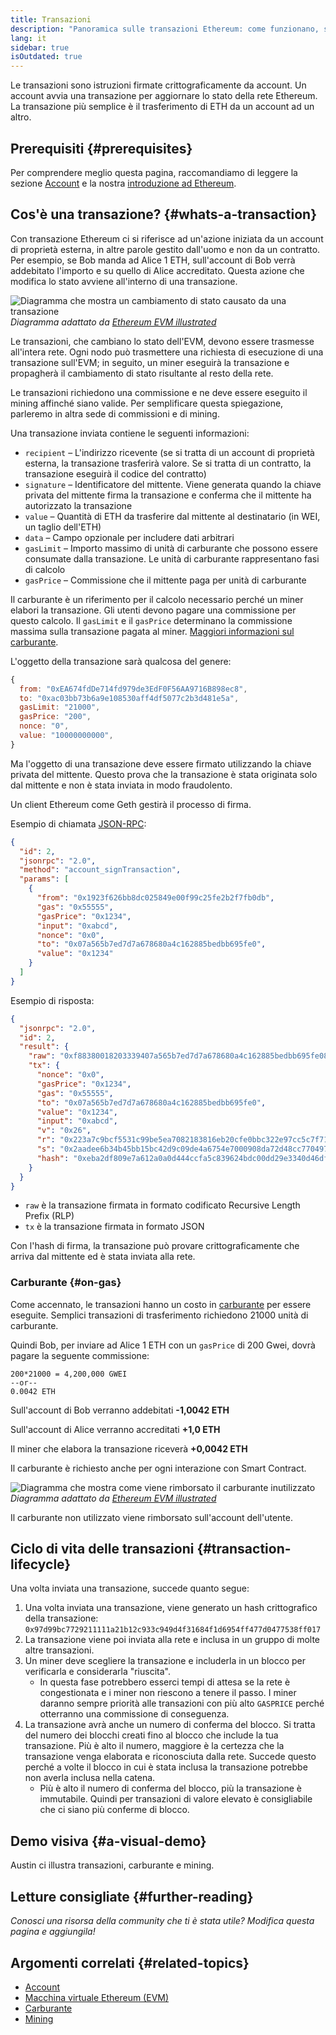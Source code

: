 ```yaml
---
title: Transazioni
description: "Panoramica sulle transazioni Ethereum: come funzionano, struttura dati e come inviarle tramite un'applicazione."
lang: it
sidebar: true
isOutdated: true
---
```


Le transazioni sono istruzioni firmate crittograficamente da account. Un account avvia una transazione per aggiornare lo stato della rete Ethereum. La transazione più semplice è il trasferimento di ETH da un account ad un altro.

<!-- TODO explain these 2 types of transactions -->
<!-- There are two types of transactions: those which result in message calls and those which result in contract creation. -->
<!-- Contract creation results in the creation of a new contract account containing compiled smart contract bytecode. Whenever another account makes a message call to that contract, it executes its bytecode. -->

## Prerequisiti {#prerequisites}

Per comprendere meglio questa pagina, raccomandiamo di leggere la sezione [Account](/developers/docs/accounts/) e la nostra [introduzione ad Ethereum](/developers/docs/intro-to-ethereum/).

## Cos'è una transazione? {#whats-a-transaction}

Con transazione Ethereum ci si riferisce ad un'azione iniziata da un account di proprietà esterna, in altre parole gestito dall'uomo e non da un contratto. Per esempio, se Bob manda ad Alice 1 ETH, sull'account di Bob verrà addebitato l'importo e su quello di Alice accreditato. Questa azione che modifica lo stato avviene all'interno di una transazione.

![Diagramma che mostra un cambiamento di stato causato da una transazione](../../../../../developers/docs/transactions/tx.png) _Diagramma adattato da [Ethereum EVM illustrated](https://takenobu-hs.github.io/downloads/ethereum_evm_illustrated.pdf)_

Le transazioni, che cambiano lo stato dell'EVM, devono essere trasmesse all'intera rete. Ogni nodo può trasmettere una richiesta di esecuzione di una transazione sull'EVM; in seguito, un miner eseguirà la transazione e propagherà il cambiamento di stato risultante al resto della rete.

Le transazioni richiedono una commissione e ne deve essere eseguito il mining affinché siano valide. Per semplificare questa spiegazione, parleremo in altra sede di commissioni e di mining.

Una transazione inviata contiene le seguenti informazioni:

- `recipient` – L'indirizzo ricevente (se si tratta di un account di proprietà esterna, la transazione trasferirà valore. Se si tratta di un contratto, la transazione eseguirà il codice del contratto)
- `signature` – Identificatore del mittente. Viene generata quando la chiave privata del mittente firma la transazione e conferma che il mittente ha autorizzato la transazione
- `value` – Quantità di ETH da trasferire dal mittente al destinatario (in WEI, un taglio dell'ETH)
- `data` – Campo opzionale per includere dati arbitrari
- `gasLimit` – Importo massimo di unità di carburante che possono essere consumate dalla transazione. Le unità di carburante rappresentano fasi di calcolo
- `gasPrice` – Commissione che il mittente paga per unità di carburante

Il carburante è un riferimento per il calcolo necessario perché un miner elabori la transazione. Gli utenti devono pagare una commissione per questo calcolo. Il `gasLimit` e il `gasPrice` determinano la commissione massima sulla transazione pagata al miner. [Maggiori informazioni sul carburante](/developers/docs/gas/).

L'oggetto della transazione sarà qualcosa del genere:

```js
{
  from: "0xEA674fdDe714fd979de3EdF0F56AA9716B898ec8",
  to: "0xac03bb73b6a9e108530aff4df5077c2b3d481e5a",
  gasLimit: "21000",
  gasPrice: "200",
  nonce: "0",
  value: "10000000000",
}
```

Ma l'oggetto di una transazione deve essere firmato utilizzando la chiave privata del mittente. Questo prova che la transazione è stata originata solo dal mittente e non è stata inviata in modo fraudolento.

Un client Ethereum come Geth gestirà il processo di firma.

Esempio di chiamata [JSON-RPC](https://eth.wiki/json-rpc/API):

```json
{
  "id": 2,
  "jsonrpc": "2.0",
  "method": "account_signTransaction",
  "params": [
    {
      "from": "0x1923f626bb8dc025849e00f99c25fe2b2f7fb0db",
      "gas": "0x55555",
      "gasPrice": "0x1234",
      "input": "0xabcd",
      "nonce": "0x0",
      "to": "0x07a565b7ed7d7a678680a4c162885bedbb695fe0",
      "value": "0x1234"
    }
  ]
}
```

Esempio di risposta:

```json
{
  "jsonrpc": "2.0",
  "id": 2,
  "result": {
    "raw": "0xf88380018203339407a565b7ed7d7a678680a4c162885bedbb695fe080a44401a6e4000000000000000000000000000000000000000000000000000000000000001226a0223a7c9bcf5531c99be5ea7082183816eb20cfe0bbc322e97cc5c7f71ab8b20ea02aadee6b34b45bb15bc42d9c09de4a6754e7000908da72d48cc7704971491663",
    "tx": {
      "nonce": "0x0",
      "gasPrice": "0x1234",
      "gas": "0x55555",
      "to": "0x07a565b7ed7d7a678680a4c162885bedbb695fe0",
      "value": "0x1234",
      "input": "0xabcd",
      "v": "0x26",
      "r": "0x223a7c9bcf5531c99be5ea7082183816eb20cfe0bbc322e97cc5c7f71ab8b20e",
      "s": "0x2aadee6b34b45bb15bc42d9c09de4a6754e7000908da72d48cc7704971491663",
      "hash": "0xeba2df809e7a612a0a0d444ccfa5c839624bdc00dd29e3340d46df3870f8a30e"
    }
  }
}
```

- `raw` è la transazione firmata in formato codificato Recursive Length Prefix (RLP)
- `tx` è la transazione firmata in formato JSON

Con l'hash di firma, la transazione può provare crittograficamente che arriva dal mittente ed è stata inviata alla rete.

### Carburante {#on-gas}

Come accennato, le transazioni hanno un costo in [carburante](/developers/docs/gas/) per essere eseguite. Semplici transazioni di trasferimento richiedono 21000 unità di carburante.

Quindi Bob, per inviare ad Alice 1 ETH con un `gasPrice` di 200 Gwei, dovrà pagare la seguente commissione:

```
200*21000 = 4,200,000 GWEI
--or--
0.0042 ETH
```

Sull'account di Bob verranno addebitati **-1,0042 ETH**

Sull'account di Alice verranno accreditati **+1,0 ETH**

Il miner che elabora la transazione riceverà **+0,0042 ETH**

Il carburante è richiesto anche per ogni interazione con Smart Contract.

![Diagramma che mostra come viene rimborsato il carburante inutilizzato](../../../../../developers/docs/transactions/gas-tx.png) _Diagramma adattato da [Ethereum EVM illustrated](https://takenobu-hs.github.io/downloads/ethereum_evm_illustrated.pdf)_

Il carburante non utilizzato viene rimborsato sull'account dell'utente.

## Ciclo di vita delle transazioni {#transaction-lifecycle}

Una volta inviata una transazione, succede quanto segue:

1. Una volta inviata una transazione, viene generato un hash crittografico della transazione: `0x97d99bc7729211111a21b12c933c949d4f31684f1d6954ff477d0477538ff017`
2. La transazione viene poi inviata alla rete e inclusa in un gruppo di molte altre transazioni.
3. Un miner deve scegliere la transazione e includerla in un blocco per verificarla e considerarla "riuscita".
   - In questa fase potrebbero esserci tempi di attesa se la rete è congestionata e i miner non riescono a tenere il passo. I miner daranno sempre priorità alle transazioni con più alto `GASPRICE` perché otterranno una commissione di conseguenza.
4. La transazione avrà anche un numero di conferma del blocco. Si tratta del numero dei blocchi creati fino al blocco che include la tua transazione. Più è alto il numero, maggiore è la certezza che la transazione venga elaborata e riconosciuta dalla rete. Succede questo perché a volte il blocco in cui è stata inclusa la transazione potrebbe non averla inclusa nella catena.
   - Più è alto il numero di conferma del blocco, più la transazione è immutabile. Quindi per transazioni di valore elevato è consigliabile che ci siano più conferme di blocco.

<!-- **State change**

FROM THE WHITEPAPER:

1. Check if the transaction is well-formed (ie. has the right number of values), the signature is valid, and the nonce matches the nonce in the sender's account. If not, return an error.
2. Calculate the transaction fee as `STARTGAS * GASPRICE`, and determine the sending address from the signature. Subtract the fee from the sender's account balance and increment the sender's nonce. If there is not enough balance to spend, return an error.
3. Initialize `GAS = STARTGAS`, and take off a certain quantity of gas per byte to pay for the bytes in the transaction.
4. Transfer the transaction value from the sender's account to the receiving account. If the receiving account does not yet exist, create it. If the receiving account is a contract, run the contract's code either to completion or until the execution runs out of gas.
5. If the value transfer failed because the sender did not have enough money, or the code execution ran out of gas, revert all state changes except the payment of the fees, and add the fees to the miner's account.
6. Otherwise, refund the fees for all remaining gas to the sender, and send the fees paid for gas consumed to the miner.
 -->
<!-- ## Failed transactions

A transaction can fail for a number of reasons:

- Not enough gas
  - The gas limit is too low
- Reverted -->

<!-- ## Messages

Messages are like transactions between contract accounts but they're not added to the blockchain. They allow smart contracts to call other contracts and trigger their execution.

FROM WHITEPAPER:

A message is produced when a contract currently executing code executes the `CALL` opcode, which produces and executes a message. Like a transaction, a message leads to the recipient account running its code. Thus, contracts can have relationships with other contracts in exactly the same way that external actors can.

@Sam Richards help me understand messages please :D

```
// FROM SOLIDITY DOCS
Contracts can call other contracts or send ether to non-contract accounts by the means of message calls. Message calls are similar to transactions, in that they have a source, a target, data payload, Ether, gas and return data. In fact, every transaction consists of a top-level message call which in turn can create further message calls.

A contract can decide how much of its remaining gas should be sent with the inner message call and how much it wants to retain. If an out-of-gas exception happens in the inner call (or any other exception), this will be signalled by an error value put onto the stack. In this case, only the gas sent together with the call is used up. In Solidity, the calling contract causes a manual exception by default in such situations, so that exceptions “bubble up” the call stack.

As already said, the called contract (which can be the same as the caller) will receive a freshly cleared instance of memory and has access to the call payload - which will be provided in a separate area called the calldata. After it has finished execution, it can return data which will be stored at a location in the caller’s memory preallocated by the caller.

Calls are limited to a depth of 1024, which means that for more complex operations, loops should be preferred over recursive calls.
```

<!-- Feels like this should maybe form a more advanced/complex doc that sits under transactions. Stuff like Ethers and providers need some sort of intro--><!-- ## How to send a transaction -->

<!-- `web3.eth.sendTransaction(transactionObject [, callback])` -->

<!-- Using Ethers and a provider... -->

<!-- ```js
// We require a provider to send transactions
let provider = ethers.getDefaultProvider()

let privateKey =
  "0x3141592653589793238462643383279502884197169399375105820974944592"
let wallet = new ethers.Wallet(privateKey, provider)

let amount = ethers.utils.parseEther("1.0")

let tx = {
  to: "0x88a5c2d9919e46f883eb62f7b8dd9d0cc45bc290",
  // ... or supports ENS names
  // to: "ricmoo.firefly.eth",

  // We must pass in the amount as wei (1 ether = 1e18 wei), so we
  // use this convenience function to convert ether to wei.
  value: ethers.utils.parseEther("1.0"),
}

let sendPromise = wallet.sendTransaction(tx)

sendPromise.then((tx) => {
  console.log(tx)
  // {
  //    // All transaction fields will be present
  //    "nonce", "gasLimit", "pasPrice", "to", "value", "data",
  //    "from", "hash", "r", "s", "v"
  // }
})
``` -->

<!-- **Transaction requests**

Ethers

```js
{
    // Required unless deploying a contract (in which case omit)
    to: addressOrName,  // the target address or ENS name

    // These are optional/meaningless for call and estimateGas
    nonce: 0,           // the transaction nonce
    gasLimit: 0,        // the maximum gas this transaction may spend
    gasPrice: 0,        // the price (in wei) per unit of gas

    // These are always optional (but for call, data is usually specified)
    data: "0x",         // extra data for the transaction, or input for call
    value: 0,           // the amount (in wei) this transaction is sending
    chainId: 3          // the network ID; usually added by a signer
}
``` -->
<!-- **Transaction response**

```js
{
    // Only available for mined transactions
    blockHash: "0x7f20ef60e9f91896b7ebb0962a18b8defb5e9074e62e1b6cde992648fe78794b",
    blockNumber: 3346463,
    timestamp: 1489440489,

    // Exactly one of these will be present (send vs. deploy contract)
    // They will always be a properly formatted checksum address
    creates: null,
    to: "0xc149Be1bcDFa69a94384b46A1F91350E5f81c1AB",

    // The transaction hash
    hash: "0xf517872f3c466c2e1520e35ad943d833fdca5a6739cfea9e686c4c1b3ab1022e",

    // See above "Transaction Requests" for details
    data: "0x",
    from: "0xEA674fdDe714fd979de3EdF0F56AA9716B898ec8",
    gasLimit: utils.bigNumberify("90000"),
    gasPrice: utils.bigNumberify("21488430592"),
    nonce: 0,
    value: utils.parseEther(1.0017071732629267),

    // The chain ID; 0 indicates replay-attack vulnerable
    // (eg. 1 = Homestead mainnet, 3 = Ropsten testnet)
    chainId: 1,

    // The signature of the transaction (TestRPC may fail to include these)
    r: "0x5b13ef45ce3faf69d1f40f9d15b0070cc9e2c92f3df79ad46d5b3226d7f3d1e8",
    s: "0x535236e497c59e3fba93b78e124305c7c9b20db0f8531b015066725e4bb31de6",
    v: 37,

    // The raw transaction (TestRPC may be missing this)
    raw: "0xf87083154262850500cf6e0083015f9094c149be1bcdfa69a94384b46a1f913" +
           "50e5f81c1ab880de6c75de74c236c8025a05b13ef45ce3faf69d1f40f9d15b0" +
           "070cc9e2c92f3df79ad46d5b3226d7f3d1e8a0535236e497c59e3fba93b78e1" +
           "24305c7c9b20db0f8531b015066725e4bb31de6"
}
``` --><!-- ## How are transactions protected/safe? -->

## Demo visiva {#a-visual-demo}

Austin ci illustra transazioni, carburante e mining.

<YouTube id="er-0ihqFQB0" />

## Letture consigliate {#further-reading}

_Conosci una risorsa della community che ti è stata utile? Modifica questa pagina e aggiungila!_

## Argomenti correlati {#related-topics}

- [Account](/developers/docs/accounts/)
- [Macchina virtuale Ethereum (EVM)](/developers/docs/evm/)
- [Carburante](/developers/docs/gas/)
- [Mining](/developers/docs/consensus-mechanisms/pow/mining/)

